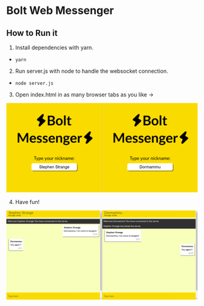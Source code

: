 # Bolt Web Messenger

## How to Run it
1. Install dependencies with yarn.

* `yarn`

2. Run server.js with node to handle the websocket connection.

* `node server.js`

3. Open index.html in as many browser tabs as you like ->

![Bolt Nickname Selection](/samples/img01.png)

4. Have fun!

![Bolt Dialog](/samples/img02.png)
